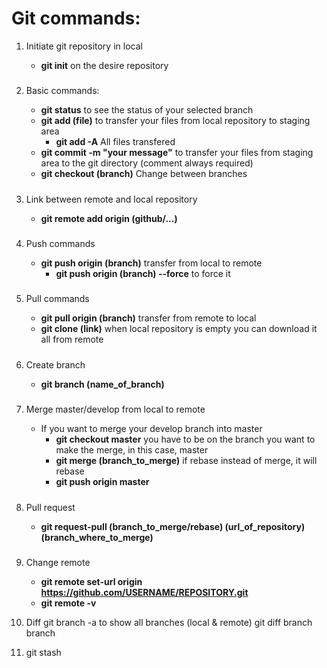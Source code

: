 # Git commands:

1. Initiate git repository in local
   - **git init** on the desire repository
   #####
2. Basic commands:
   - **git status** to see the status of your selected branch
   - **git add (file)** to transfer your files from local repository to staging area
     - **git add -A** All files transfered
   - **git commit -m "your message"** to transfer your files from staging area to the git directory (comment always required)
   - **git checkout (branch)** Change between branches
   #####
3. Link between remote and local repository
   - **git remote add origin (github/...)**
   #####
4. Push commands
   - **git push origin (branch)** transfer from local to remote
     - **git push origin (branch) --force** to force it
   #####
5. Pull commands
   - **git pull origin (branch)** transfer from remote to local
   - **git clone (link)** when local repository is empty you can download it all from remote
   #####
6. Create branch
   - **git branch (name_of_branch)**
   #####
7. Merge master/develop from local to remote
   - If you want to merge your develop branch into master
     - **git checkout master** you have to be on the branch you want to make the merge, in this case, master
     - **git merge (branch_to_merge)** if rebase instead of merge, it will rebase
     - **git push origin master**
   #####
8. Pull request

   - **git request-pull (branch_to_merge/rebase) (url_of_repository) (branch_where_to_merge)**

   #####

9. Change remote
   - **git remote set-url origin https://github.com/USERNAME/REPOSITORY.git**
   - **git remote -v**
   
10. Diff
	git branch -a to show all branches (local & remote)
	git diff branch branch
	
11. git stash
